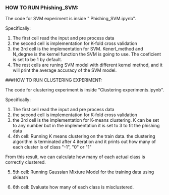 ### HOW TO RUN Phishing_SVM:

The code for SVM experiment is inside " Phishing_SVM.ipynb".

Specifically:

1. The first cell read the input and pre process data
2. the second cell is implementation for K-fold cross validation 
3. the 3rd cell is the implementation for SVM. Kenerl_method and N_degree is the kernel function the SVM is going to use. The coeficient is set to be 1 by default. 
4. The rest cells are runing SVM model with different kernel method, and it will print the average accuracy of the SVM model. 

###HOW TO RUN CLUSTERING EXPERIMENT:

The code for clustering experiment is inside "Clustering experiments.ipynb".

Specifically:

1. The first cell read the input and pre process data
2. the second cell is implementation for K-fold cross validation 
3. the 3rd cell is the implementation for K-means clustering. K can be set to any number but in the implementation it is set to 3
to fit the phishing data
4. 4th cell: Running K means clustering on the train data. the clustering algorithm is terminated after 4 iteration
and it prints out how many of each cluster is of class "-1", "0" or "1"

From this result, we can calculate how many of each actual class is correctly clustered.

5. 5th cell: Running Gaussian Mixture Model for the training data using sklearn

6. 6th cell: Evaluate how many of each class is misclustered.
